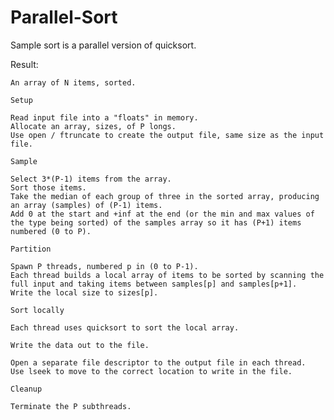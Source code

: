 # Parallel-Sort
Sample sort is a parallel version of quicksort.

Result:

    An array of N items, sorted.

    Setup

    Read input file into a "floats" in memory.
    Allocate an array, sizes, of P longs.
    Use open / ftruncate to create the output file, same size as the input file.

    Sample

    Select 3*(P-1) items from the array.
    Sort those items.
    Take the median of each group of three in the sorted array, producing an array (samples) of (P-1) items.
    Add 0 at the start and +inf at the end (or the min and max values of the type being sorted) of the samples array so it has (P+1) items numbered (0 to P).

    Partition

    Spawn P threads, numbered p in (0 to P-1).
    Each thread builds a local array of items to be sorted by scanning the full input and taking items between samples[p] and samples[p+1].
    Write the local size to sizes[p].

    Sort locally

    Each thread uses quicksort to sort the local array.

    Write the data out to the file.

    Open a separate file descriptor to the output file in each thread.
    Use lseek to move to the correct location to write in the file.

    Cleanup

    Terminate the P subthreads.
